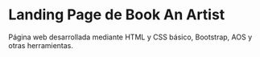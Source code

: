 # Landing Page de Book An Artist

Página web desarrollada mediante HTML y CSS básico, Bootstrap, AOS y otras herramientas.
